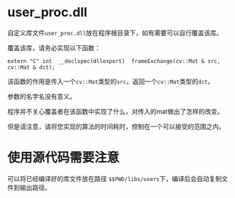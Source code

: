 # user_proc.dll

自定义库文件`user_proc.dll`放在程序根目录下，如有需要可以自行覆盖该库。

覆盖该库，请务必实现以下函数：

```
extern "C" int  __declspec(dllexport)  frameExchange(cv::Mat & src, cv::Mat & dct);
```

该函数的作用是传入一个`cv::Mat`类型的`src`，返回一个`cv::Mat`类型的`dct`。

参数的名字名没有意义。

程序并不关心覆盖者在该函数中实现了什么，对传入的mat做出了怎样的改变。

但是请注意，请将您实现的算法的时间耗时，控制在一个可以接受的范围之内。



# 使用源代码需要注意

可以将已经编译好的库文件放在路径 `$$PWD/libs/users`下，编译后会自动复制文件到输出路径。
